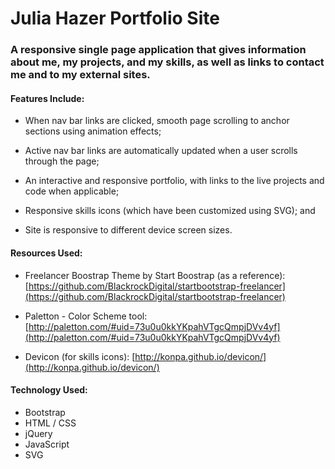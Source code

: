 # Julia Hazer Portfolio Site 

### A responsive single page application that gives information about me, my projects, and my skills, as well as links to contact me and to my external sites. 


#### Features Include:
* When nav bar links are clicked, smooth page scrolling to anchor sections using animation effects;

* Active nav bar links are automatically updated when a user scrolls through the page;
* An interactive and responsive portfolio, with links to the live projects and code when applicable;
* Responsive skills icons (which have been customized using SVG); and
* Site is responsive to different device screen sizes.

#### Resources Used:
* Freelancer Boostrap Theme by Start Boostrap (as a reference): [https://github.com/BlackrockDigital/startbootstrap-freelancer](https://github.com/BlackrockDigital/startbootstrap-freelancer)

* Paletton - Color Scheme tool: [http://paletton.com/#uid=73u0u0kkYKpahVTgcQmpjDVv4yf](http://paletton.com/#uid=73u0u0kkYKpahVTgcQmpjDVv4yf)

* Devicon (for skills icons): [http://konpa.github.io/devicon/](http://konpa.github.io/devicon/)

#### Technology Used:
* Bootstrap 
* HTML / CSS
* jQuery
* JavaScript
* SVG
